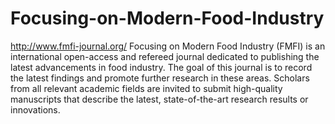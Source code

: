 Focusing-on-Modern-Food-Industry
================================

http://www.fmfi-journal.org/
Focusing on Modern Food Industry (FMFI) is an international open-access and refereed journal dedicated to publishing the latest advancements in food industry. The goal of this journal is to record the latest findings and promote further research in these areas. Scholars from all relevant academic fields are invited to submit high-quality manuscripts that describe the latest, state-of-the-art research results or innovations.
